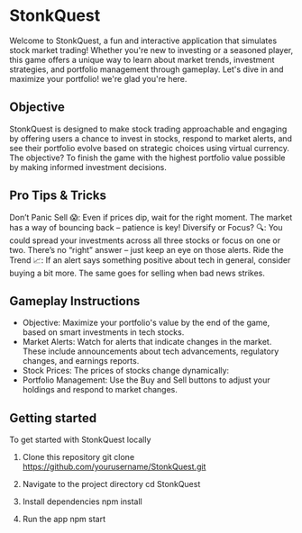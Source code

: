 # StonkQuest

Welcome to StonkQuest, a fun and interactive application that simulates stock market trading! Whether you're new to investing or a seasoned player, this game offers a unique way to learn about market trends, investment strategies, and portfolio management through gameplay. Let's dive in and maximize your portfolio! we're glad you're here.

## Objective
StonkQuest is designed to make stock trading approachable and engaging by offering users a chance to invest in stocks, respond to market alerts, and see their portfolio evolve based on strategic choices using virtual currency. The objective? To finish the game with the highest portfolio value possible by making informed investment decisions.

## Pro Tips & Tricks
Don’t Panic Sell 😱: Even if prices dip, wait for the right moment. The market has a way of bouncing back – patience is key!
Diversify or Focus? 🔍: You could spread your investments across all three stocks or focus on one or two. There’s no “right” answer – just keep an eye on those alerts.
Ride the Trend 📈: If an alert says something positive about tech in general, consider buying a bit more. The same goes for selling when bad news strikes.

## Gameplay Instructions
- Objective: Maximize your portfolio's value by the end of the game, based on smart investments in tech stocks.
- Market Alerts: Watch for alerts that indicate changes in the market. These include announcements about tech advancements, regulatory changes, and earnings reports.
- Stock Prices: The prices of stocks change dynamically:
- Portfolio Management: Use the Buy and Sell buttons to adjust your holdings and respond to market changes.

## Getting started
To get started with StonkQuest locally
1. Clone this repository
   git clone https://github.com/yourusername/StonkQuest.git

2. Navigate to the project directory
   cd StonkQuest
   
3. Install dependencies
   npm install
   
4. Run the app
   npm start
